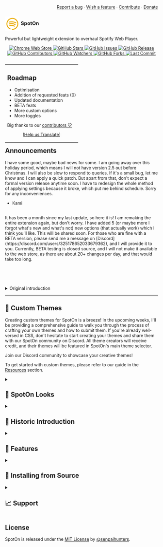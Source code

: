 <div align="right"> 

<a href="https://github.com/SenpaiHunters/SpotOn/issues/new/choose">Report a bug</a> ·
<a href="https://discord.gg/9hqVqYDpj3">Wish a feature</a> ·
<a href="https://github.com/SenpaiHunters/SpotOn/blob/Main/CONTRIBUTING.md">Contribute</a> ·
<a href="https://github.com/SenpaiHunters/SpotOn/wiki/Donate-&-Support">Donate</a> <br></div>

 <h3><img src="https://github.com/SenpaiHunters/SpotOn/blob/Main/SpotOn/icons/icon32.png?raw=true" style="vertical-align:middle"> SpotOn</h3>
<p>Powerful but lightweight extension to overhaul Spotify Web Player.</p>

<p align="center">
    <a href="https://chrome.google.com/webstore/detail/spoton/hnbcgkmojpjmncmplcnefjnmcbckadff?hl=en&authuser=0">
        <img src="https://img.shields.io/chrome-web-store/v/hnbcgkmojpjmncmplcnefjnmcbckadff?style=for-the-badge" alt="Chrome Web Store" />
    </a>
    <a href="https://github.com/SenpaiHunters/SpotOn">
        <img src="https://img.shields.io/github/stars/SenpaiHunters/SpotOn?style=for-the-badge" alt="GitHub Stars" />
    </a>
    <a href="https://github.com/SenpaiHunters/SpotOn/issues">
        <img src="https://img.shields.io/github/issues/SenpaiHunters/SpotOn?style=for-the-badge" alt="GitHub Issues" />
    </a>
    <a href="https://github.com/SenpaiHunters/SpotOn/releases">
        <img src="https://img.shields.io/github/v/release/SenpaiHunters/SpotOn?style=for-the-badge" alt="GitHub Release" />
    </a>
    <a href="https://github.com/SenpaiHunters/SpotOn/blob/Main/CONTRIBUTING.md">
        <img src="https://img.shields.io/github/contributors/SenpaiHunters/SpotOn?style=for-the-badge" alt="GitHub Contributors" />
    </a>
    <a href="https://github.com/SenpaiHunters/SpotOn/watchers">
        <img src="https://img.shields.io/github/watchers/SenpaiHunters/SpotOn?style=for-the-badge" alt="GitHub Watchers" />
    </a>
    <a href="https://github.com/SenpaiHunters/SpotOn/forks">
        <img src="https://img.shields.io/github/forks/SenpaiHunters/SpotOn?style=for-the-badge" alt="GitHub Forks" />
    </a>
    <a href="https://github.com/SenpaiHunters/SpotOn/commits">
        <img src="https://img.shields.io/github/last-commit/SenpaiHunters/SpotOn?style=for-the-badge" alt="Last Commit" />
    </a>
</p>


<table align="right"><tr><td><h2>Roadmap</h2> <!-- The list below only stays formatted when there is a line break above --> 

 - Optimisation
 - Addition of requested feats (0)
 - Updated documentation
 - BETA feats
 - More custom options
 - More toggles
	
Big thanks to our <a href="https://github.com/senpaihunters/spoton/contributors">contributors ♡</a>
<br><div align="center">[<a href="https://github.com/senpaihunters/spoton/#">Help us Translate</a>]</div>
</td></tr></table>  


<h2>Announcements</h2>


I have some good, maybe bad news for some. I am going away over this holiday period, which means I will not have version 2.5 out before Christmas. I will also be slow to respond to queries. If it's a small bug, let me know and I can apply a quick patch. But apart from that, don't expect a formal version release anytime soon. I have to redesign the whole method of applying settings because it broke, which put me behind schedule. Sorry for any inconveniences. 
- Kami

<br>
It has been a month since my last update, so here it is! I am remaking the entire extension again, but don't worry. I have added 5 (or maybe more I forgot what's new and what's not) new options (that actually work) which I think you'll like. This will be shared soon. For those who are fine with a BETA version, please send me a message on [Discord](https://discord.com/users/325178652033679362), and I will provide it to you. Currently, BETA testing is closed source, and I will not make it available to the web store, as there are about 20+ changes per day, and that would take too long.

<br><br><br>

<details><summary>
Original introduction</summary>


<h1 align="center">
  SpotOn
  <br/>
<img width="230" alt="SpotOn Logo" src="https://github.com/SenpaiHunters/SpotOn/assets/103985728/a3285cef-ca9e-4707-b11d-5db07e5703bb">
</h1>

SpotOn is an overhaul of the Spotify Web Player that adds various features and improvements to enhance the user experience.

---
# SpotOn is now on the Chrome Web Store!!!
Check it out [here](https://chrome.google.com/webstore/detail/spoton/hnbcgkmojpjmncmplcnefjnmcbckadff?hl=en&authuser=0), with the extension you don't need to worry about unpacking the extension, looking for updates, everything is done by itself! Do note: IF you use the Chrome Extension via the web store updates MAY be 1/3 days later than on this Repo! This is because it needs to be confirmed and all that fun stuff!



---
# V2 IS OUT!!! Read the release notes in Releases!

*With SpotOn V2, there are roughly 55 toggles, 15 custom settings, 9 themes, and a whole lot more!*

## Something you can help with in this process is creating themes!!! 
Now, this will be easy and I'll create a guide in the coming weeks stepping you through it and the process of submitting your theme(s), but if you know CSS, feel free to make a theme and share it on our discord for now! I'll credit all theme makers, as well as add it to SpotOn's main theme selector!

*Come join our discord to share your themes!*

To add custom themes, please check out the guide on [Resources](https://github.com/SenpaiHunters/SpotOn/blob/Main/Resources/CustomThemes.md)

---


<h1 align="center"> Introduction & Use-case</h1>
SpotOn is a project that enhances the Spotify Web Player by adding new features, improving the user interface, and offering various enhancements. It includes animations, a new font, enhanced Nav & Now Playing bars, a dynamic theme, rainbow controls, and more. With SpotOn, Spotify Web Player users can enhance their music listening experience through options like SpotOn Righter (moves the Nav Bar to the right), SpotOn SonyCopy, SpotOn Speeder, and other improvements. It aims to make the Spotify Web Player more engaging, visually appealing, and user-friendly with small packages of enhancements.


---

<h1 align="center">


  
  
![GitHub watchers](https://img.shields.io/github/watchers/senpaihunters/spoton?style=social)
![GitHub repo size](https://img.shields.io/github/repo-size/senpaihunters/spoton?style=plastic)
![GitHub release (latest by date)](https://img.shields.io/github/v/release/senpaihunters/spoton)
![GitHub contributors](https://img.shields.io/github/contributors/senpaihunters/spoton)
![GitHub all releases](https://img.shields.io/github/downloads/senpaihunters/spoton/total)
  
</h1>


![SpotOn](https://socialify.git.ci/SenpaiHunters/SpotOn/image?description=1&descriptionEditable=SpotOn%20is%20a%20full%20overhaul%20of%20Spotify%20Web%20Player%2C%20read%20the%20GitHub%20for%20full%20features.&font=Raleway&forks=1&issues=1&language=1&name=1&owner=1&pattern=Floating%20Cogs&pulls=1&stargazers=1&theme=Dark)




---



<h1 align="center"> What does SpotOn look like?</h1>


| Before |
| --- |
| ![Before](https://github.com/SenpaiHunters/SpotOn/assets/103985728/0e93c52c-ea88-4b0b-974b-2183d7a4ef0b) |


| After |
| --- | 
| ![SCR-20230612-bqva](https://github.com/SenpaiHunters/SpotOn/assets/103985728/9f279630-c4c9-4a09-87bf-2b7a9fb3d919) |


<h3 align="center">
  
  
> SpotOn gets updated regularly, so this may change or be updated to look more pleasing.
  
  
> You can tone some features to suit your taste. 
  
  
  </h3>




<h2 align="center"> More SpotOn Examples can be found below </h2>

<h3 align="center">
<details> 
  
![SCR-20230618-rpjn](https://github.com/SenpaiHunters/SpotOn/assets/103985728/bfc99f7a-073f-4a5d-9a21-76c0991a19c8)

![SCR-20230612-qsot](https://github.com/SenpaiHunters/SpotOn/assets/103985728/4e831df1-dff3-45d2-ac0d-1236b03b9218)

![SCR-20230607-rtla](https://github.com/SenpaiHunters/SpotOn/assets/103985728/718fac48-c2bf-483e-b846-9a809d049fdc)

![SCR-20230530-sioy](https://github.com/SenpaiHunters/SpotOn/assets/103985728/a13b1035-3954-408d-a6ca-13f3ef63cf97)

![SCR-20230609-nssy](https://github.com/SenpaiHunters/SpotOn/assets/103985728/b96953e0-7919-4eb8-898d-5722278e6ea2)  

</details>
</h3>
  
  
  ***
  
<h2 align="center">Features</h2>

| Feature | Description |
| --- | --- |
| Animations! | Various animations added, including hover animation, spinning albums, skip/reverse animations, playlist hover animation and more! |
| Full toggleable options (soon) | Toggle any option on SpotOn to tweak SpotOn for your liking! |
| New font (Akr) | A new font added, may appear different in other browsers. |
| Lightweight | Less than 1mb, approx. 400kb, super fast loading times, it won't really affect anything~ |
| Overhauled Nav Bar (NB) | NB is now pushed out from the whole menu, rounded, has an album image within, and rainbow controls added. |
| Overhauled Now Playing Bar (NPB) | NPB now has variable size, rounded corners, black haze, full rainbow controls, smaller and rounded album art, reduced overall size, and removed background on `.playback-bar` as well as changed progress bars |
| Hide the Nav Bar! | The Nav Bar can now be hidden by clicking on the line that pops up when the cursor is moved to the edge of the Nav Bar. |
| Hotkeys | Customisable (4- thanks `Manifest 3`) toggles |
| Right-click functionality | Right-click on any page to do a range of things, like jump to your open Spotify tab or create one if there is no open tab. |
| Song timings | Clicking on song time displays the whole song time or remaining time. |
| Dynamic theme | Theme responds to cover art and displays it as background. |
| Centered Lyrics | Lyrics remain in the middle of the screen unless it needs more space |
| Auto lyric search on Genius | Pressing the 'G' icon on the top right initiates the script. |
| Lyrics | Lyrics now have a black border, appropriate size, and can be copied. |
| Capitalized initial letter | First letter of each word is now capitalized. |
| Rounded album art covers | All album art covers are now 15 to 30px rounded. |
| Scrollbar | Sometimes you'll find a rainbow scrollbar! Where is it? You find it! |
| RoundeSometimeser & now playing song | Song hover and now playing song are now rounded. |
| Copy track info | Select 'Copy' when right-clicking on a song. |
Rainbow controls | Various buttons now have rainbow controls, including full screen, lyrics, like songs, queues, devices, volume, PiP, repeat, and shuffle. |
| Removed Spotify Logo | Spotify logo has been removed. |
| Removed 'Install' app | 'Install' app has been removed from the above album art cover in Nav Bar. |
| Removed 'Upgrade' button | 'Upgrade' app button has been removed from the top bar. |
| Removed Podcasts from Homepage | Podcasts have been removed, but can still be found in 'Your Library'. |
| Removal of bottom content bar | Bottom content bar hosting social links (etc) has been removed. |
| Removed device streaming info | Device streaming info has been removed from the bottom bar. |
| Misc performance and bug fixes | Various performance and bug fixes have been implemented, including quicker loading times and search times. |
| Increased site-wide readability | Site-wide readability has been improved, particularly on lyrics and larger content. |
| Addition of Hotkeys | Hotkeys have been added and can be accessed by pressing 'Shift + ?' or '⌘ + ?'. |

***

<h2 align="center">Other SpotOns</h2>

| SpotOn | Description |
| --- | --- |
| ***SpotOn*** | The main use of SpotOn, with the features boasted above (there is also a userscript of SpotOn if you use Safari) |
| ***SpotOn Arc Version*** | The main use of SpotOn, however, instead of the dynamic cover art it matches your Arc theme (for Arc Browser ONLY) and can be customised, see documentation!) |
| ***SpotOn Enhanced Search*** | You can search by Song, Artist, Album, Release Year, Genre, or any combination of those. |
| ***SpotOn Genius Lyric Searcher*** | Search for the lyrics on Genius.com if Spotify doesn't have them |
| ***SpotOn Genius Song Replacer*** | Allow Genius.com to use open.spotify.com to host the music, instead of Apple Music. |
| ***SpotOn Hotkeys*** | Customisable Hotkeys for Spotify |
| ***SpotOn MenubarToggle*** | Toggle the NB to show or not |
| ***SpotOn MiniPlayer*** | A MiniPlayer for Spotify |
| ***SpotOn Queue Expander*** | Adds send to top of queue, shuffle queue, and send to bottom |
| ***SpotOn Righter*** | Shift NB to the right |
| ***SpotOn SongCopy*** | Copy the song name and artist to your clipboard |
| ***SpotOn Speeder*** | Adds a speeder to Spotify to change the speed from 0.1 to 200% playing speed |


***


<h2 align="center">Installation</h2> 

https://user-images.githubusercontent.com/103985728/236811226-3070dfb3-85e9-4195-922e-40ab8a4bdf35.mp4

To install SpotOn, follow these steps:

1. Clone the repository to your local machine (download as a zip or `git clone https://github.com/SenpaiHunters/SpotOn`).
2. Open your preferred browser and navigate to `chrome://extensions`.
3. Enable Developer mode by toggling the switch in the top-right corner.
4. Click the "Load unpacked" button and select the `SpotOn` folder.
5. SpotOn should now be installed and ready to use.


To uninstall SpotOn, follow these steps:

1. Open your preferred browser and navigate to `chrome://extensions`.
2. Find SpotOn in the list of installed extensions.
3. Click the "Remove" button next to SpotOn.
4. Confirm that you want to remove the extension.





<h2 align="center">Browser Support</h2>

| Browser | Support |
| --- | --- |
| Arc | ✅ |
| Firefox | ✅ |
| Chrome | ✅ |
| Orion | ✅ |
| Opera GX | ✅ |
| Brave | ✅ |
| Vivaldi | ✅ |
| Edge | ✅ |
| NAVER Whale | ✅ |
| Thorium  | ✅ |
| Beam browser  | ??? |
| Iceraven | ??? |
| SigmaOS | ❌ - Not popular enough |
| Safari | ❌ - Only supported via a Userscript |


***


<h2 align="center">Hidden Nav Bar</h2> 

https://user-images.githubusercontent.com/103985728/221404396-20eecdd2-1221-42b7-9e88-13faa5121f89.mp4


- Still works with SpotOn Righter

<h2 align="center">Copy song name & artist</h2>

| Feature | Description |
| --- | --- |
| Copy song name and artist | Adds a button for copying the artist and song name when right-clicking. This will not be a Chrome extension, instead will require a Userscript. |
| Right-click Imbedded right into Spotify's Menu |
| ![Embedded right into Spotify's Menu](https://user-images.githubusercontent.com/103985728/195324014-728d02a2-af67-4051-8582-ae701f3861c9.png) | When right-clicking you'll see `copy track info`, once you press that the script will copy the song name & artist into your clipboard for copying. |
| Clean copy box, a clean copy box shows up! | 
| ![A Imbedded box](https://user-images.githubusercontent.com/103985728/195324024-6f64e4ce-c5ce-41e8-945e-614f5bee2145.png) | A box will show once copying is successful |

<h2 align="center">Genius Intergration</h2> 

| Genius integration |   |
| --- | --- |
| Note for Genius to work, you might need to add/have an active Genius account. Again, this is a userscript and will not be transferred to a Chrome extension as the APIs it uses are not supported on Chrome extensions |   |
| How do I enable 'No Spotify Lyrics? Then Let's Check Genius!' |   |
| 1. Click on Tampermonkey (or any userscript) | ![Click on Tampermonkey](https://user-images.githubusercontent.com/103985728/195988967-4ed93961-7b84-4b0c-9938-a2aba8b075f8.png) |
| 2. Click on "No Spotify Lyrics? Then Let's Check Genius! Show Lyrics" | ![SCR-20221016-l5](https://user-images.githubusercontent.com/103985728/195988969-c1b47c85-86b1-40ac-8253-f1bb183f2e5d.png) |
| 3. It'll automatically load in, with the current playing song with the lyrics if Genius has it. - __NOTE__ Having this open will reduce song loading speed if you have a lot going on in the background - To enable this, simply press the 'Hide Lyrics' then reopen the lyrics by pressing the 'G' on the top right. (Pic for ref) |   |
| Picture for reference. | <img width="122" alt="image" src="https://user-images.githubusercontent.com/103985728/221405927-d81eba89-2b07-48aa-a393-cba34a0ab2a1.png"> |
| Lyrics shown to the right of the page | <img width="1000" alt="image" src="https://user-images.githubusercontent.com/103985728/221405828-a6c6f3b9-7dce-42a2-884e-e2885fa100a0.png"> |
| 4. To hide the sidebar, either reload or press 'hide'. - If you reloaded repeat steps 1 & 2 to reenable it. | ![SCR-20221016-lj](https://user-images.githubusercontent.com/103985728/195988974-03d14f4d-e4ad-4370-b6d4-c48c7df55089.png) |
| 5. If you press 'Hide' you'll see a little Genius Button cleanly off to the right - If you reloaded repeat steps 1 & 2 for the button to come back. | <img width="122" alt="image" src="https://user-images.githubusercontent.com/103985728/221405927-d81eba89-2b07-48aa-a393-cba34a0ab2a1.png"> |


<h2 align="center">Troubleshooting</h2>

If you encounter any issues with SpotOn, please try the following troubleshooting steps:

1. Check for Extension updates.
2. Disable and then re-enable the extension.
3. Clear your browser's cache and cookies.
4. Restart your browser.
5. Check to see the issue, that being loading times or a formatting issue.
6. If the issue persists, please report it on the project's GitHub page or contact the developer for technical support.



<h2 align="center">📝 Contributing</h2>

If you would like to contribute to SpotOn, please follow these guidelines:

1. Fork the repository and create a new branch for your changes.
2. Make your changes and test them thoroughly.
3. Submit a pull request with a clear description of your changes and why they are necessary.
4. Your pull request will be reviewed and merged if it meets the project's standards.

- Furthermore, you can contribute by reporting bugs or suggesting new features by opening an issue on the project’s GitHub page.


<h2 align="center">Supporting the Project</h2>
If you would like to support the development of SpotOn, there are several ways to do so:

- Spread the word about the project on social media or other platforms.
- Donate to the project’s developers to help cover development costs.
   - [Buymeacoffee](https://www.buymeacoffee.com/KamiAMVS)
- Contribute code or documentation to the project to help improve it.


Thank you for your support!


<h2 align="center">License</h2>
SpotOn is licensed under the MIT License. See the LICENSE file for more information.

---

Please note that SpotOn is not affiliated with Spotify. It is an open-source project developed and maintained by the SpotOn community.


</details> <hr>



<h2>🎁 Custom Themes</h2>

Creating custom themes for SpotOn is a breeze! In the upcoming weeks, I'll be providing a comprehensive guide to walk you through the process of crafting your own themes and how to submit them. If you're already well-versed in CSS, don't hesitate to start creating your themes and share them with our SpotOn community on Discord. All theme creators will receive credit, and their themes will be featured in SpotOn's main theme selector.

Join our Discord community to showcase your creative themes!

To get started with custom themes, please refer to our guide in the <a href="https://github.com/SenpaiHunters/SpotOn/blob/Main/Resources/CustomThemes.md">Resources</a> section.

<details><summary><h2>👀 SpotOn Looks</h2></summary>
<img width="1552" alt="Preview 1" src="https://github.com/SenpaiHunters/SpotOn/assets/103985728/9f216ebe-3214-41da-9a47-b68f293575d8">
<img width="1552" alt="Preview 2" src="https://github.com/SenpaiHunters/SpotOn/assets/103985728/e15dfd12-e082-4803-b5dc-bfc4e10ba826">
<img width="1552" alt="Preview 3" src="https://github.com/SenpaiHunters/SpotOn/assets/103985728/85568370-ac9a-45e9-bd94-bc4c57e92f30">

![Preview 4](https://github.com/SenpaiHunters/SpotOn/assets/103985728/2a4b0e5b-9199-4f0b-a43b-e7c2d7293950)
![Preview 5](https://github.com/SenpaiHunters/SpotOn/assets/103985728/0e265089-6ed8-4b94-a0dc-4185c5d4db74)
![Preview 6](https://github.com/SenpaiHunters/SpotOn/assets/103985728/96cee3cb-064d-4a6a-b497-747d22b0b3ba)
  
</details>

<details><summary><h2>📜 Historic Introduction</h2></summary>

[SpotOn](https://chrome.google.com/webstore/detail/spoton/hnbcgkmojpjmncmplcnefjnmcbckadff?hl=en&authuser=0) is an extension I developed to elevate your Spotify experience. It's a versatile one-stop shop equipped with numerous features to enhance Spotify while remaining lightweight. From customizable toggles to remove specific elements or buttons, to full-fledged custom CSS for personalizing your Spotify's appearance, SpotOn offers it all and is entirely user-expandable.

<p align="center">
<a href="https://chrome.google.com/webstore/detail/spoton/hnbcgkmojpjmncmplcnefjnmcbckadff?hl=en&authuser=0">
        <img src="https://img.shields.io/chrome-web-store/v/hnbcgkmojpjmncmplcnefjnmcbckadff?style=for-the-badge" alt="chrome-web-store-link" /><img src="https://img.shields.io/chrome-web-store/users/hnbcgkmojpjmncmplcnefjnmcbckadff?style=for-the-badge" alt="Chrome-users" /></a> </p>

**Key Features of SpotOn**:
- Custom toggles
- Theme customization
- Album art downloader
- Color picker
- Color history
- Color settings

Explore the [full list of features](https://github.com/SenpaiHunters/SpotOn/wiki/Features).

🔧 **Installing SpotOn from Source**
1. **Download & extract the [latest version](https://github.com/senpaihunters/spoton/archive/refs/heads/master.zip) or [release](https://github.com/senpaihunters/spoton/releases)**.
   
   - **Safari**:
     - 2. Currently unsupported as an extension.
     - 3. Supported as a userscript.
     - 4. Copy the code from [here](https://github.com/SenpaiHunters/SpotOn/blob/Main/SpotOn%20Userscript/userscript.js).
     - 5. Paste it into your userscript and save.
   
   - **Chrome / Chromium / Brave / Edge / Vivaldi**:
     - 2. Go to your browser's Extensions page (*chrome://extensions/*).
     - 3. Activate "Developer mode."
     - 4. Click the "Load unpacked" button and select the extracted folder.

#### Web Browser Support 
|[Brave](https://brave.com) | [Chromium](https://github.com/chromium/chromium) | [Chrome](https://chrome.google.com/webstore/detail/spoton/hnbcgkmojpjmncmplcnefjnmcbckadff?hl=en&authuser=0) | [Edge](https://www.microsoft.com/edge) | [Firefox](https://foundation.mozilla.org) | [Opera](https://addons.opera.com) | [Safari](https://www.apple.com/safari/) | [Vivaldi](https://github.com/ric2b/Vivaldi-browser) |
| --------- | --------- | --------- | --------- | --------- | --------- | --------- | --------- |
| 0.52+ | 49.0+ | 49.0+ | 79.0+ | 44.0+ | 36.0+ | x.x+ | 1.0+ | 
</details>

<details><summary><h2>🧰 Features</h2></summary>

SpotOn offers a range of features to enhance your Spotify experience:
- Custom toggles
- Theme customization
- Custom CSS
- Album art downloader
- Color picker
- Color history
- Color settings

Explore the [full list of features](https://github.com/SenpaiHunters/SpotOn/wiki/Features).
</details>

<details><summary><h2>🔧 Installing from Source</h2></summary>

To install SpotOn from source, follow these steps:
1. **Download & extract the latest version from the [release](https://github.com/senpaihunters/spoton/releases)**.

   - **Safari**:
     - 2. Currently unsupported as an extension.
     - 3. Supported as a userscript.
     - 4. Copy the code from [here](https://github.com/SenpaiHunters/SpotOn/blob/Main/SpotOn%20Userscript/userscript.js).
     - 5. Paste it into your userscript and save.

   - **Arc / Chrome / Chromium / Brave / Edge / Vivaldi**:
     - 2. Go to your browser's Extensions page (*chrome://extensions/*).
     - 3. Activate "Developer mode."
     - 4. Click the "Load unpacked" button and select the extracted folder.

   - **Web Store**:
     - 2. Visit the [Web Store](https://chrome.google.com/webstore/detail/spoton/hnbcgkmojpjmncmplcnefjnmcbckadff?hl=en&authuser=0).
     - 3. Click "Add to Chrome."
     - 4. Review and confirm the permissions.
     - 5. Explore customization options on the settings page.
</details>

<details><summary><h2>📈 Support</h2></summary>
<p align="center">
    Very easy to get support, either reach out on our discord which I am on 24/7 and check it daily!
</p>
</details>

## License

SpotOn is released under the [MIT License](/LICENSE) by [@senpaihunters](https://github.com/senpaihunters).
